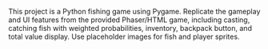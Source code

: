 <!-- Use this file to provide workspace-specific custom instructions to Copilot. For more details, visit https://code.visualstudio.com/docs/copilot/copilot-customization#_use-a-githubcopilotinstructionsmd-file -->

This project is a Python fishing game using Pygame. Replicate the gameplay and UI features from the provided Phaser/HTML game, including casting, catching fish with weighted probabilities, inventory, backpack button, and total value display. Use placeholder images for fish and player sprites.
